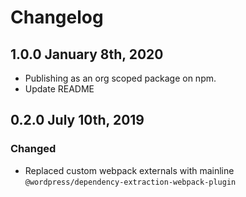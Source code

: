 # Changelog

## 1.0.0 January 8th, 2020

- Publishing as an org scoped package on npm.
- Update README

## 0.2.0 July 10th, 2019

### Changed

- Replaced custom webpack externals with mainline `@wordpress/dependency-extraction-webpack-plugin`
